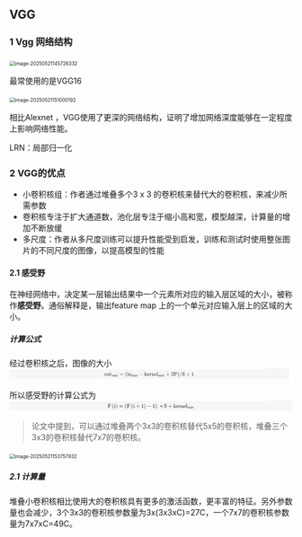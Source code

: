 ## VGG

### 1 Vgg 网络结构

<img src="C:\Users\admin\AppData\Roaming\Typora\typora-user-images\image-20250521145726332.png" alt="image-20250521145726332" style="zoom:60%;" />

最常使用的是VGG16

<img src="C:\Users\admin\AppData\Roaming\Typora\typora-user-images\image-20250521151000192.png" alt="image-20250521151000192" style="zoom:60%;" />

相比Alexnet ，VGG使用了更深的网络结构，证明了增加网络深度能够在一定程度上影响网络性能。

LRN：局部归一化

### 2 VGG的优点

- 小卷积核组：作者通过堆叠多个3 x 3 的卷积核来替代大的卷积核，来减少所需参数
- 卷积核专注于扩大通道数，池化层专注于缩小高和宽，模型越深，计算量的增加不断放缓
- 多尺度：作者从多尺度训练可以提升性能受到启发，训练和测试时使用整张图片的不同尺度的图像，以提高模型的性能

#### 2.1 感受野

在神经网络中，决定某一层输出结果中一个元素所对应的输入层区域的大小，被称作**感受野**。通俗解释是，输出feature map 上的一个单元对应输入层上的区域的大小。

##### 计算公式

经过卷积核之后，图像的大小
![img.png](img.png)

所以感受野的计算公式为
![img_1.png](img_1.png)

> 论文中提到，可以通过堆叠两个3x3的卷积核替代5x5的卷积核，堆叠三个3x3的卷积核替代7x7的卷积核。

<img src="C:\Users\admin\AppData\Roaming\Typora\typora-user-images\image-20250521153757932.png" alt="image-20250521153757932" style="zoom:60%;" />

##### 2.1 计算量

堆叠小卷积核相比使用大的卷积核具有更多的激活函数，更丰富的特征。另外参数量也会减少，3个3x3的卷积核参数量为3x(3x3xC)=27C，一个7x7的卷积核参数量为7x7xC=49C。
